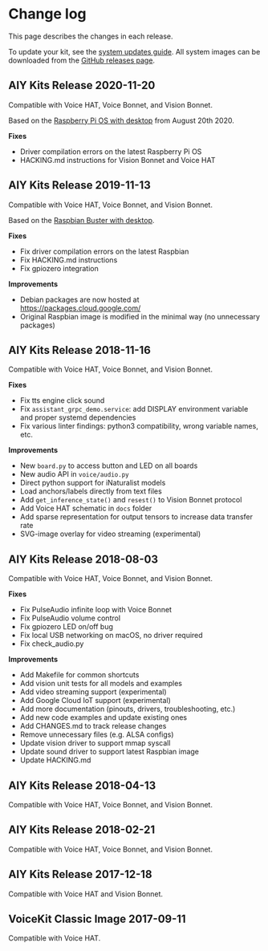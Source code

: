 # Change log

This page describes the changes in each release.

To update your kit, see the [system updates guide][system-updates].
All system images can be downloaded from the [GitHub releases page][github-releases].

## AIY Kits Release 2020-11-20

Compatible with Voice HAT, Voice Bonnet, and Vision Bonnet.

Based on the [Raspberry Pi OS with desktop][raspberry-pi-os] from August 20th 2020.

**Fixes**

* Driver compilation errors on the latest Raspberry Pi OS
* HACKING.md instructions for Vision Bonnet and Voice HAT

## AIY Kits Release 2019-11-13

Compatible with Voice HAT, Voice Bonnet, and Vision Bonnet.

Based on the [Raspbian Buster with desktop][raspbian].

**Fixes**

* Fix driver compilation errors on the latest Raspbian
* Fix HACKING.md instructions
* Fix gpiozero integration

**Improvements**

* Debian packages are now hosted at https://packages.cloud.google.com/
* Original Raspbian image is modified in the minimal way (no unnecessary packages)

## AIY Kits Release 2018-11-16

Compatible with Voice HAT, Voice Bonnet, and Vision Bonnet.

**Fixes**

* Fix tts engine click sound
* Fix `assistant_grpc_demo.service`: add DISPLAY environment variable and proper
systemd dependencies
* Fix various linter findings: python3 compatibility, wrong variable names, etc.

**Improvements**

* New `board.py` to access button and LED on all boards
* New audio API in `voice/audio.py`
* Direct python support for iNaturalist models
* Load anchors/labels directly from text files
* Add `get_inference_state()` and `resest()` to Vision Bonnet protocol
* Add Voice HAT schematic in `docs` folder
* Add sparse representation for output tensors to increase data transfer rate
* SVG-image overlay for video streaming (experimental)

## AIY Kits Release 2018-08-03

Compatible with Voice HAT, Voice Bonnet, and Vision Bonnet.

**Fixes**

* Fix PulseAudio infinite loop with Voice Bonnet
* Fix PulseAudio volume control
* Fix gpiozero LED on/off bug
* Fix local USB networking on macOS, no driver required
* Fix check_audio.py

**Improvements**

* Add Makefile for common shortcuts
* Add vision unit tests for all models and examples
* Add video streaming support (experimental)
* Add Google Cloud IoT support (experimental)
* Add more documentation (pinouts, drivers, troubleshooting, etc.)
* Add new code examples and update existing ones
* Add CHANGES.md to track release changes
* Remove unnecessary files (e.g. ALSA configs)
* Update vision driver to support mmap syscall
* Update sound driver to support latest Raspbian image
* Update HACKING.md

## AIY Kits Release 2018-04-13

Compatible with Voice HAT, Voice Bonnet, and Vision Bonnet.

## AIY Kits Release 2018-02-21

Compatible with Voice HAT, Voice Bonnet, and Vision Bonnet.

## AIY Kits Release 2017-12-18

Compatible with Voice HAT and Vision Bonnet.

## VoiceKit Classic Image 2017-09-11

Compatible with Voice HAT.

[github-releases]: https://github.com/google/aiyprojects-raspbian/releases
[system-updates]: https://github.com/google/aiyprojects-raspbian/blob/aiyprojects/HACKING.md
[raspbian]: https://www.raspberrypi.org/downloads/raspbian/
[raspberry-pi-os]: https://www.raspberrypi.org/software/operating-systems/
